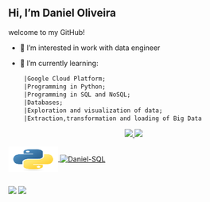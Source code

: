 ## Hi, I’m Daniel Oliveira
welcome to my GitHub!
- 👀 I’m interested in work with data engineer
- 🌱 I’m currently learning:                                                  
                 
       |Google Cloud Platform; 
       |Programming in Python; 
       |Programming in SQL and NoSQL; 
       |Databases;
       |Exploration and visualization of data;
       |Extraction,transformation and loading of Big Data  
                 

<div align="center">
  <a href="https://github.com/Daniel022de">
  <img height="180em" src="https://github-readme-stats.vercel.app/api?username=Daniel022de&show_icons=true&theme=dark&include_all_commits=true&count_private=true"/>
  <img height="180em" src="https://github-readme-stats.vercel.app/api/top-langs/?username=Daniel022de&layout=compact&langs_count=7&theme=dark"/>
</div>

<div style="display: inline_block"><br>
 
  <img align="center" alt="Daniel-Python" height="50" width="100" src="https://raw.githubusercontent.com/devicons/devicon/master/icons/python/python-original.svg">
  <img align="center" alt="Daniel-SQL" height="50" width="100" src="https://cdn.jsdelivr.net/gh/devicons/devicon/icons/mysql/mysql-plain-wordmark.svg">
  
</div>

##
<div>

 <a href="https://www.linkedin.com/in/daniel-oliveira-503b0323b/" target="_blank"><img src="https://img.shields.io/badge/-LinkedIn-%230077B5?style=for-the-badge&logo=linkedin&logoColor=white" target="_blank"></a> 
  <a href = "mailto:ddololiveira.pessoal@gmail.com"><img src="https://img.shields.io/badge/-Gmail-%23333?style=for-the-badge&logo=gmail&logoColor=white" target="_blank"></a>


</div>



<!---
Daniel022de/Daniel022de is a ✨ special ✨ repository because its `README.md` (this file) appears on your GitHub profile.
You can click the Preview link to take a look at your changes.
--->
